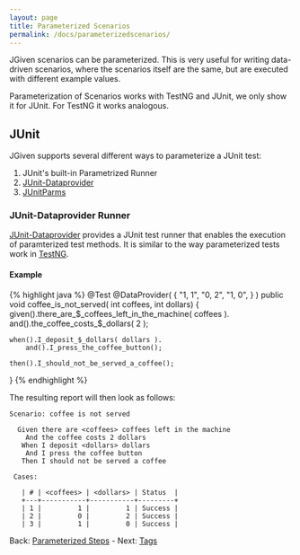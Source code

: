 ```yaml
---
layout: page
title: Parameterized Scenarios
permalink: /docs/parameterizedscenarios/
---
```


JGiven scenarios can be parameterized. This is very useful for writing data-driven scenarios, where the scenarios itself are the same, but are executed with different example values.

Parameterization of Scenarios works with TestNG and JUnit, we only show it for JUnit. For TestNG it works analogous.

## JUnit

JGiven supports several different ways to parameterize a JUnit test:

1. JUnit's built-in Parametrized Runner
1. [JUnit-Dataprovider](https://github.com/TNG/junit-dataprovider)
1. [JUnitParms](https://code.google.com/p/junitparams/)

### JUnit-Dataprovider Runner

[JUnit-Dataprovider](https://github.com/TNG/junit-dataprovider) provides a JUnit test runner that enables the execution of paramterized test methods.
It is similar to the way parameterized tests work in [TestNG](http://testng.org).

#### Example

{% highlight java %}
@Test
@DataProvider( {
    "1, 1",
    "0, 2",
    "1, 0",
} )
public void coffee_is_not_served( int coffees, int dollars) {
    given().there_are_$_coffees_left_in_the_machine( coffees ).
        and().the_coffee_costs_$_dollars( 2 );

    when().I_deposit_$_dollars( dollars ).
        and().I_press_the_coffee_button();

    then().I_should_not_be_served_a_coffee();
}
{% endhighlight %}

The resulting report will then look as follows:

```
Scenario: coffee is not served

  Given there are <coffees> coffees left in the machine
    And the coffee costs 2 dollars
   When I deposit <dollars> dollars
    And I press the coffee button
   Then I should not be served a coffee

 Cases:

   | # | <coffees> | <dollars> | Status  |
   +---+-----------+-----------+---------+
   | 1 |         1 |         1 | Success |
   | 2 |         0 |         2 | Success |
   | 3 |         1 |         0 | Success |
```

Back: [Parameterized Steps]({{site.baseurl}}/docs/parameterizedsteps/) - Next: [Tags]({{site.baseurl}}/docs/tags/)
